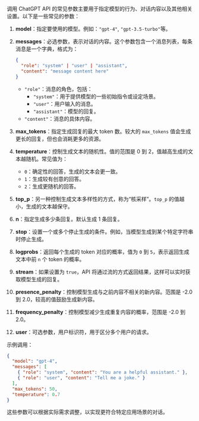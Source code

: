 
调用 ChatGPT API 的常见参数主要用于指定模型的行为、对话内容以及其他相关设置。以下是一些常见的参数：

1. **model**：指定要使用的模型。例如：`"gpt-4"`, `"gpt-3.5-turbo"`等。

2. **messages**：必选参数，表示对话的内容。这个参数包含一个消息列表，每条消息是一个字典，格式为：
   ```json
   {
     "role": "system" | "user" | "assistant",
     "content": "message content here"
   }
   ```
   - `"role"`：消息的角色，包括：
     - `"system"`：用于提供模型的一些初始指令或设定场景。
     - `"user"`：用户输入的消息。
     - `"assistant"`：模型的回复。
   - `"content"`：消息的具体内容。

3. **max_tokens**：指定生成回复的最大 token 数。较大的 `max_tokens` 值会生成更长的回复，但也会消耗更多的资源。

4. **temperature**：控制生成文本的随机性。值的范围是 0 到 2，值越高生成的文本越随机。常见值为：
   - `0`：确定性的回答，生成的文本会更一致。
   - `1`：生成较有创意的回答。
   - `2`：生成更随机的回答。

5. **top_p**：另一种控制生成文本多样性的方式，称为“核采样”。`top_p` 的值越小，生成的文本越保守。

6. **n**：指定生成多少条回复。默认生成 1 条回复。

7. **stop**：设置一个或多个停止生成的条件。例如，当模型生成到某个特定字符串时停止生成。

8. **logprobs**：返回每个生成的 token 对应的概率，值为 `0` 到 `5`，表示返回生成文本中前 `n` 个 token 的概率。

9. **stream**：如果设置为 `true`，API 将通过流的方式返回结果，这样可以实时获取模型生成的回复。

10. **presence_penalty**：控制模型生成与之前内容不相关的新内容。范围是 -2.0 到 2.0，较高的值鼓励生成新内容。

11. **frequency_penalty**：控制模型减少生成重复内容的概率，范围是 -2.0 到 2.0。

12. **user**：可选参数，用户标识符，用于区分多个用户的请求。

示例调用：
```json
{
  "model": "gpt-4",
  "messages": [
    { "role": "system", "content": "You are a helpful assistant." },
    { "role": "user", "content": "Tell me a joke." }
  ],
  "max_tokens": 50,
  "temperature": 0.7
}
```

这些参数可以根据实际需求调整，以实现更符合特定应用场景的对话。